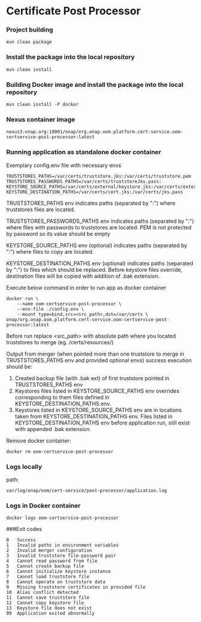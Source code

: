 # Certificate Post Processor

### Project building
```
mvn clean package
```

### Install the package into the local repository
```
mvn clean install
```

### Building Docker image and  install the package into the local repository
```
mvn clean install -P docker
```

### Nexus container image
```
nexus3.onap.org:10001/onap/org.onap.oom.platform.cert-service.oom-certservice-post-processor:latest
```

### Running application as standalone docker container

Exemplary config.env file with necessary envs
```
TRUSTSTORES_PATHS=/var/certs/truststore.jks:/var/certs/truststore.pem
TRUSTSTORES_PASSWORDS_PATHS=/var/certs/truststoreJks.pass:
KEYSTORE_SOURCE_PATHS=/var/certs/external/keystore.jks:/var/certs/external/keystore.pass
KEYSTORE_DESTINATION_PATHS=/var/certs/cert.jks:/var/certs/jks.pass
```
TRUSTSTORES_PATHS env indicates paths (separated by ":") where truststores files are located.

TRUSTSTORES_PASSWORDS_PATHS env indicates paths (separated by ":") where files with passwords to truststores are located.
PEM is not protected by password so its value should be empty

KEYSTORE_SOURCE_PATHS env (optional) indicates paths (separated by ":") where files to copy are located.

KEYSTORE_DESTINATION_PATHS env (optional) indicates paths (separated by ":") to files which should be replaced. Before keystore files override, destination files will be copied with addition of .bak extension.

Execute below command in order to run app as docker container
```
docker run \
    --name oom-certservice-post-processor \
    --env-file ./config.env \
    --mount type=bind,src=<src_path>,dst=/var/certs \
onap/org.onap.oom.platform.cert-service.oom-certservice-post-processor:latest
```
Before run replace <src_path> with absolute path where you located truststores to merge (eg. /certs/resources/)

Output from merger (when pointed more than one truststore to merge in TRUSTSTORES_PATHS env and provided optional envs) success execution should be:
1. Created backup file (with .bak ext) of first truststore pointed in TRUSTSTORES_PATHS env
2. Keystores files listed in KEYSTORE_SOURCE_PATHS env overrides corresponding to them files defined in KEYSTORE_DESTINATION_PATHS env.
3. Keystores listed in KEYSTORE_SOURCE_PATHS env are in locations taken from KEYSTORE_DESTINATION_PATHS env. Files listed in KEYSTORE_DESTINATION_PATHS env before application run, still exist with appended .bak extension.

Remove docker container:
```
docker rm oom-certservice-post-processor
```

### Logs locally

path:
```
var/log/onap/oom/cert-service/post-processor/application.log
```
### Logs in Docker container
```
docker logs oom-certservice-post-processor
```
###Exit codes
```
0   Success
1   Invalid paths in environment variables
2   Invalid merger configuration
3   Invalid truststore file-password pair
4   Cannot read password from file
5   Cannot create backup file
6   Cannot initialize keystore instance
7   Cannot load truststore file
8   Cannot operate on truststore data
9   Missing truststore certificates in provided file
10  Alias conflict detected
11  Cannot save truststore file
12  Cannot copy keystore file
13  Keystore file does not exist
99  Application exited abnormally
